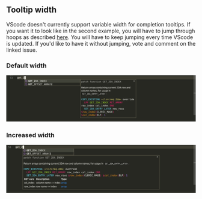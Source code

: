 ## Tooltip width

VScode doesn't currently support variable width for completion tooltips. If you want it to look like in the second example, you will have to jump through hoops as described [here](https://github.com/microsoft/vscode/issues/14165#issuecomment-457396403). You will have to keep jumping every time VScode is updated. If you'd like to have it without jumping, vote and comment on the linked issue.

### Default width

![default width](/docs/width1.png)

### Increased width

![increased width](/docs/width2.png)
